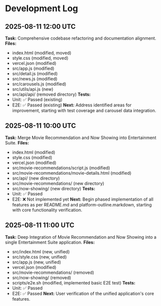 # Development Log

## 2025-08-11 12:00 UTC
**Task:** Comprehensive codebase refactoring and documentation alignment.
**Files:**
  - index.html (modified, moved)
  - style.css (modified, moved)
  - vercel.json (modified)
  - src/app.js (modified)
  - src/detail.js (modified)
  - src/news.js (modified)
  - src/carousels.js (modified)
  - src/utils/api.js (new)
  - src/api/api/ (removed directory)
**Tests:**
  - Unit: ✅ Passed (existing)
  - E2E: ✅ Passed (existing)
**Next:** Address identified areas for improvement, starting with test coverage and carousel data integration.

## 2025-08-11 10:00 UTC
**Task:** Merge Movie Recommendation and Now Showing into Entertainment Suite.
**Files:** 
  - index.html (modified)
  - style.css (modified)
  - vercel.json (modified)
  - src/movie-recommendations/script.js (modified)
  - src/movie-recommendations/movie-details.html (modified)
  - src/api/ (new directory)
  - src/movie-recommendations/ (new directory)
  - src/now-showing/ (new directory)
**Tests:** 
  - Unit: ✅ Passed
  - E2E: ❌ Not implemented yet
**Next:** Begin phased implementation of all features as per README.md and platform-outline.markdown, starting with core functionality verification.

## 2025-08-11 11:00 UTC
**Task:** Deep Integration of Movie Recommendation and Now Showing into a single Entertainment Suite application.
**Files:** 
  - src/index.html (new, unified)
  - src/style.css (new, unified)
  - src/app.js (new, unified)
  - vercel.json (modified)
  - src/movie-recommendations/ (removed)
  - src/now-showing/ (removed)
  - scripts/e2e.sh (modified, implemented basic E2E test)
**Tests:** 
  - Unit: ✅ Passed
  - E2E: ✅ Passed
**Next:** User verification of the unified application's core features.